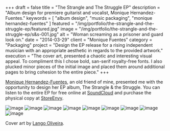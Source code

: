 +++
draft = false
title = "The Strangle and The Struggle EP"
description = "Album design for premiere guitarist and vocalist, Monique Hernandez-Fuentes."
keywords = [ "album design", "music packaging", "monique hernandez-fuentes" ]
featured = "/img/portfolio/the-strangle-and-the-struggle-ep/featured.jpg"
image = "/img/portfolio/the-strangle-and-the-struggle-ep/s&s-001.jpg"
alt = "Woman screaming as a prisoner and guard look on."
date = "2014-03-29"
client = "Monique Fuentes"
category = "Packaging"
project = "Design the EP release for a rising independent musician with an appropriate aesthetic in regards to the provided artwork."
execution = "The cover art, presented a chaotic and interesting visual appeal. To compliment this I chose bold, san-serif royalty-free fonts. I also plucked minor pieces of the initial image and placed them around additional pages to bring cohesion to the entire piece."
+++

[Monique Hernandez-Fuentes](http://moniquehernandezfuentes.com/), an old friend of mine, presented me with the opportunity to design her EP album, The Strangle & the Struggle. You can listen to the entire EP for free online at [SoundCloud](https://soundcloud.com/mosahefu) and purchase the physical copy at [StoreEnvy](http://mosahefu.storenvy.com/).

![image](/img/portfolio/the-strangle-and-the-struggle-ep/s&s-002.jpg)
![image](/img/portfolio/the-strangle-and-the-struggle-ep/s&s-003.jpg)
![image](/img/portfolio/the-strangle-and-the-struggle-ep/s&s-004.jpg)
![image](/img/portfolio/the-strangle-and-the-struggle-ep/s&s-005.jpg)
![image](/img/portfolio/the-strangle-and-the-struggle-ep/s&s-006.jpg)
![image](/img/portfolio/the-strangle-and-the-struggle-ep/s&s-007.jpg)
![image](/img/portfolio/the-strangle-and-the-struggle-ep/s&s-008.jpg)
![image](/img/portfolio/the-strangle-and-the-struggle-ep/s&s-009.jpg)
![image](/img/portfolio/the-strangle-and-the-struggle-ep/s&s-010.jpg)

Cover art  by [Lango Oliveira](http://theskullandsword.com/).
